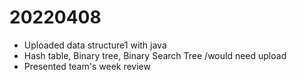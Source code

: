 # 20220408

- Uploaded data structure1 with java
- Hash table, Binary tree, Binary Search Tree /would need upload
- Presented team's week review 

